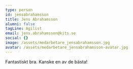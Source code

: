 ```yaml
---
type: person
id: jensabrahamsson
title: Jens Abrahamsson
alumni: false
tagLine: Agilist
email: jens.abrahamsson@kits.se
social: {}
image: /assets/medarbetare_jensabrahamsson.jpg
avatar: /assets/medarbetare_jensabrahamsson-avatar.jpg
---
```


Fantastiskt bra. Kanske en av de bästa!
